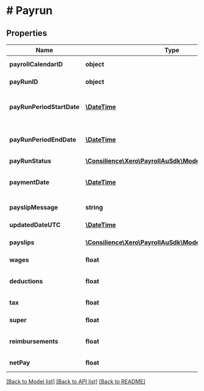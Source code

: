 # # Payrun

## Properties

Name | Type | Description | Notes
------------ | ------------- | ------------- | -------------
**payrollCalendarID** | **object** | Xero identifier for pay run | 
**payRunID** | **object** | Xero identifier for pay run | [optional] 
**payRunPeriodStartDate** | [**\DateTime**](\DateTime.md) | Period Start Date for the PayRun (YYYY-MM-DD) | [optional] 
**payRunPeriodEndDate** | [**\DateTime**](\DateTime.md) | Period End Date for the PayRun (YYYY-MM-DD) | [optional] 
**payRunStatus** | [**\Consilience\Xero\PayrollAuSdk\Model\PayRunStatus**](PayRunStatus.md) |  | [optional] 
**paymentDate** | [**\DateTime**](\DateTime.md) | Payment Date for the PayRun (YYYY-MM-DD) | [optional] 
**payslipMessage** | **string** | Payslip message for the PayRun | [optional] 
**updatedDateUTC** | [**\DateTime**](\DateTime.md) | Last modified timestamp | [optional] 
**payslips** | [**\Consilience\Xero\PayrollAuSdk\Model\PayslipSummary[]**](PayslipSummary.md) | The payslips in the payrun | [optional] 
**wages** | **float** | The total Wages for the Payrun | [optional] 
**deductions** | **float** | The total Deductions for the Payrun | [optional] 
**tax** | **float** | The total Tax for the Payrun | [optional] 
**super** | **float** | The total Super for the Payrun | [optional] 
**reimbursements** | **float** | The total Reimbursements for the Payrun | [optional] 
**netPay** | **float** | The total NetPay for the Payrun | [optional] 

[[Back to Model list]](../../README.md#documentation-for-models) [[Back to API list]](../../README.md#documentation-for-api-endpoints) [[Back to README]](../../README.md)


